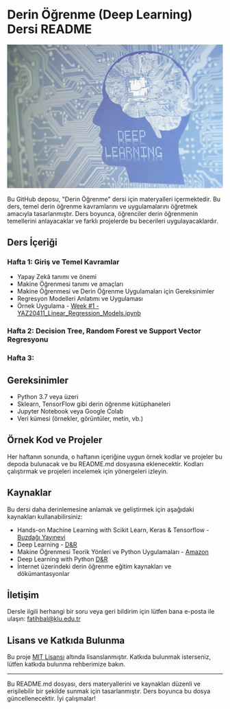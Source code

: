 # Derin Öğrenme (Deep Learning) Dersi README

![Deep Learning](deep_learning.jpg)

Bu GitHub deposu, "Derin Öğrenme" dersi için materyalleri içermektedir. Bu ders, temel derin öğrenme kavramlarını ve uygulamalarını öğretmek amacıyla tasarlanmıştır. Ders boyunca, öğrenciler derin öğrenmenin temellerini anlayacaklar ve farklı projelerde bu becerileri uygulayacaklardır.

## Ders İçeriği

### Hafta 1: Giriş ve Temel Kavramlar

- Yapay Zekâ tanımı ve önemi
- Makine Öğrenmesi tanımı ve amaçları
- Makine Öğrenmesi ve Derin Öğrenme Uygulamaları için Gereksinimler
- Regresyon Modelleri Anlatımı ve Uygulaması
- Örnek Uygulama - [Week #1 - YAZ20411_Linear_Regression_Models.ipynb](Week%20%231/YAZ20411_Linear_Regression_Models.ipynb)


### Hafta 2: Decision Tree, Random Forest ve Support Vector Regresyonu



### Hafta 3: 



## Gereksinimler

- Python 3.7 veya üzeri
- Sklearn, TensorFlow gibi derin öğrenme kütüphaneleri
- Jupyter Notebook veya Google Colab
- Veri kümesi (örnekler, görüntüler, metin, vb.)

## Örnek Kod ve Projeler

Her haftanın sonunda, o haftanın içeriğine uygun örnek kodlar ve projeler bu depoda bulunacak ve bu README.md dosyasına eklenecektir. Kodları çalıştırmak ve projeleri incelemek için yönergeleri izleyin.

## Kaynaklar

Bu dersi daha derinlemesine anlamak ve geliştirmek için aşağıdaki kaynakları kullanabilirsiniz:

- Hands-on Machine Learning with Scikit Learn, Keras & Tensorflow - [Buzdağı Yayınevi](https://www.buzdagikitabevi.com/scikit-learn-keras-ve-tensorflow-ile-uygulamali-makine-ogrenmesi-renkli-baski---sivama-cilt-kapakli)
- Deep Learning - [D&R](https://www.dr.com.tr/Kitap/Derin-Ogrenme/Ian-Goodfellow/Egitim-Basvuru/Egitim/urunno=0001874758001)
- Makine Öğrenmesi Teorik Yönleri ve Python Uygulamaları - [Amazon](https://www.amazon.com.tr/Kitap-Sinan-U%C4%9Fuz/s?rh=n%3A12466380031%2Cp_27%3ASinan+U%C4%9Fuz)
- Deep Learning with Python [D&R](https://www.dr.com.tr/Kitap/Python-ile-Derin-ogrenme/Francois-Chollet/Egitim-ve-Sinav-Kitaplari/Akademik-Kitaplar/Diger/urunno=0001874770001)
- İnternet üzerindeki derin öğrenme eğitim kaynakları ve dökümantasyonlar

## İletişim

Dersle ilgili herhangi bir soru veya geri bildirim için lütfen bana e-posta ile ulaşın: [fatihbal@klu.edu.tr](mailto:e-posta_adresiniz@example.com)

## Lisans ve Katkıda Bulunma

Bu proje [MIT Lisansı](LICENSE) altında lisanslanmıştır. Katkıda bulunmak isterseniz, lütfen katkıda bulunma rehberimize bakın.

---
Bu README.md dosyası, ders materyallerini ve kaynakları düzenli ve erişilebilir bir şekilde sunmak için tasarlanmıştır. Ders boyunca bu dosya güncellenecektir. İyi çalışmalar!